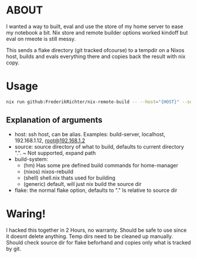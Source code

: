 # ABOUT

I wanted a way to built, eval and use the store of my home server to ease my notebook a bit.
Nix store and remote builder options worked kindoff but eval on rmeote is still messy.

This sends a flake directory (git tracked ofcourse) to a tempdir on a Nixos host,
builds and evals everything there and copies back the result with nix copy.

# Usage
```bash
nix run github:FrederikRichter/nix-remote-build -- --host="{HOST}" --source="." --build-system="{BUILD_SYSTEM}" --flake="{FLAKE}"
```

## Explanation of arguments
- host: ssh host, can be alias. Examples: build-server, localhost, 192.168.1.12, root@192.168.1.2
- source: source directory of what to build, defaults to current directory ".". ~ Not supported, expand path
- build-system: 
  - (hm) Has some pre defined build commands for home-manager
  - (nixos) nixos-rebuild
  - (shell) shell.nix thats used for building
  - (generic) default, will just nix build the source dir
- flake: the normal flake option, defaults to "." Is relative to source dir

# Waring!
I hacked this together in 2 Hours, no warranty. Should be safe to use since it doesnt delete anything.
Temp dirs need to be cleaned up manually. Should check source dir for flake beforhand and copies only what is tracked by git.
